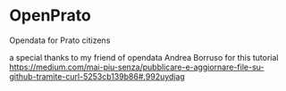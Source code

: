 # OpenPrato
Opendata for Prato citizens

a special thanks to my friend of opendata Andrea Borruso for this tutorial https://medium.com/mai-piu-senza/pubblicare-e-aggiornare-file-su-github-tramite-curl-5253cb139b86#.992uydjag

